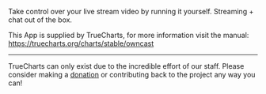 Take control over your live stream video by running it yourself. Streaming + chat out of the box.

This App is supplied by TrueCharts, for more information visit the manual: https://truecharts.org/charts/stable/owncast

---

TrueCharts can only exist due to the incredible effort of our staff.
Please consider making a [donation](https://truecharts.org/docs/about/sponsor) or contributing back to the project any way you can!
